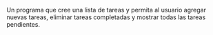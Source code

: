 Un programa que cree una lista de tareas y permita al usuario agregar nuevas tareas, eliminar tareas completadas y mostrar todas las tareas pendientes.